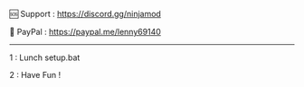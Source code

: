 🆘 Support : https://discord.gg/ninjamod


💸 PayPal : https://paypal.me/lenny69140

-----------------------------------------------

1 : Lunch setup.bat

2 : Have Fun !
